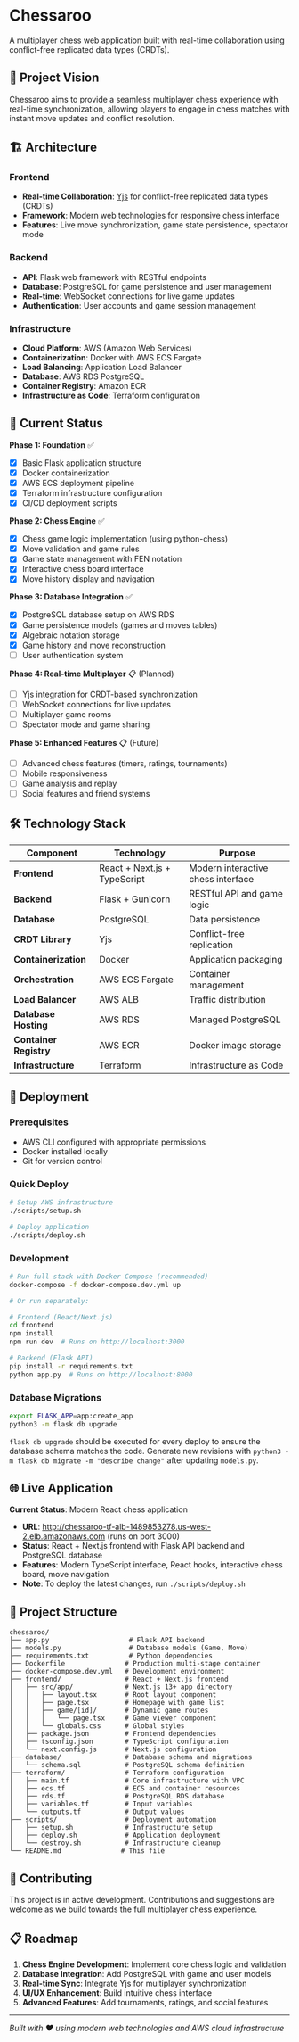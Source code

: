 # Chessaroo

A multiplayer chess web application built with real-time collaboration using conflict-free replicated data types (CRDTs).

## 🎯 Project Vision

Chessaroo aims to provide a seamless multiplayer chess experience with real-time synchronization, allowing players to engage in chess matches with instant move updates and conflict resolution.

## 🏗️ Architecture

### Frontend
- **Real-time Collaboration**: [Yjs](https://yjs.dev/) for conflict-free replicated data types (CRDTs)
- **Framework**: Modern web technologies for responsive chess interface
- **Features**: Live move synchronization, game state persistence, spectator mode

### Backend
- **API**: Flask web framework with RESTful endpoints
- **Database**: PostgreSQL for game persistence and user management
- **Real-time**: WebSocket connections for live game updates
- **Authentication**: User accounts and game session management

### Infrastructure
- **Cloud Platform**: AWS (Amazon Web Services)
- **Containerization**: Docker with AWS ECS Fargate
- **Load Balancing**: Application Load Balancer
- **Database**: AWS RDS PostgreSQL
- **Container Registry**: Amazon ECR
- **Infrastructure as Code**: Terraform configuration

## 🚀 Current Status

**Phase 1: Foundation** ✅
- [x] Basic Flask application structure
- [x] Docker containerization
- [x] AWS ECS deployment pipeline
- [x] Terraform infrastructure configuration
- [x] CI/CD deployment scripts

**Phase 2: Chess Engine** ✅
- [x] Chess game logic implementation (using python-chess)
- [x] Move validation and game rules
- [x] Game state management with FEN notation
- [x] Interactive chess board interface
- [x] Move history display and navigation

**Phase 3: Database Integration** ✅
- [x] PostgreSQL database setup on AWS RDS
- [x] Game persistence models (games and moves tables)
- [x] Algebraic notation storage
- [x] Game history and move reconstruction
- [ ] User authentication system

**Phase 4: Real-time Multiplayer** 📋 (Planned)
- [ ] Yjs integration for CRDT-based synchronization
- [ ] WebSocket connections for live updates
- [ ] Multiplayer game rooms
- [ ] Spectator mode and game sharing

**Phase 5: Enhanced Features** 📋 (Future)
- [ ] Advanced chess features (timers, ratings, tournaments)
- [ ] Mobile responsiveness
- [ ] Game analysis and replay
- [ ] Social features and friend systems

## 🛠️ Technology Stack

| Component | Technology | Purpose |
|-----------|------------|---------|
| **Frontend** | React + Next.js + TypeScript | Modern interactive chess interface |
| **Backend** | Flask + Gunicorn | RESTful API and game logic |
| **Database** | PostgreSQL | Data persistence |
| **CRDT Library** | Yjs | Conflict-free replication |
| **Containerization** | Docker | Application packaging |
| **Orchestration** | AWS ECS Fargate | Container management |
| **Load Balancer** | AWS ALB | Traffic distribution |
| **Database Hosting** | AWS RDS | Managed PostgreSQL |
| **Container Registry** | AWS ECR | Docker image storage |
| **Infrastructure** | Terraform | Infrastructure as Code |

## 🚀 Deployment

### Prerequisites
- AWS CLI configured with appropriate permissions
- Docker installed locally
- Git for version control

### Quick Deploy
```bash
# Setup AWS infrastructure
./scripts/setup.sh

# Deploy application
./scripts/deploy.sh
```

### Development
```bash
# Run full stack with Docker Compose (recommended)
docker-compose -f docker-compose.dev.yml up

# Or run separately:

# Frontend (React/Next.js)
cd frontend
npm install
npm run dev  # Runs on http://localhost:3000

# Backend (Flask API)
pip install -r requirements.txt
python app.py  # Runs on http://localhost:8000
```

### Database Migrations
```bash
export FLASK_APP=app:create_app
python3 -m flask db upgrade
```

`flask db upgrade` should be executed for every deploy to ensure the database schema matches the code. Generate new revisions with `python3 -m flask db migrate -m "describe change"` after updating `models.py`.

## 🌐 Live Application

**Current Status**: Modern React chess application
- **URL**: http://chessaroo-tf-alb-1489853278.us-west-2.elb.amazonaws.com (runs on port 3000)
- **Status**: React + Next.js frontend with Flask API backend and PostgreSQL database
- **Features**: Modern TypeScript interface, React hooks, interactive chess board, move navigation
- **Note**: To deploy the latest changes, run `./scripts/deploy.sh`

## 📂 Project Structure

```
chessaroo/
├── app.py                    # Flask API backend
├── models.py                 # Database models (Game, Move)
├── requirements.txt          # Python dependencies
├── Dockerfile               # Production multi-stage container
├── docker-compose.dev.yml   # Development environment
├── frontend/                # React + Next.js frontend
│   ├── src/app/             # Next.js 13+ app directory
│   │   ├── layout.tsx       # Root layout component
│   │   ├── page.tsx         # Homepage with game list
│   │   ├── game/[id]/       # Dynamic game routes
│   │   │   └── page.tsx     # Game viewer component
│   │   └── globals.css      # Global styles
│   ├── package.json         # Frontend dependencies
│   ├── tsconfig.json        # TypeScript configuration
│   └── next.config.js       # Next.js configuration
├── database/                # Database schema and migrations
│   └── schema.sql           # PostgreSQL schema definition
├── terraform/               # Terraform configuration
│   ├── main.tf              # Core infrastructure with VPC
│   ├── ecs.tf               # ECS and container resources
│   ├── rds.tf               # PostgreSQL RDS database
│   ├── variables.tf         # Input variables
│   └── outputs.tf           # Output values
├── scripts/                 # Deployment automation
│   ├── setup.sh             # Infrastructure setup
│   ├── deploy.sh            # Application deployment
│   └── destroy.sh           # Infrastructure cleanup
└── README.md               # This file
```

## 🤝 Contributing

This project is in active development. Contributions and suggestions are welcome as we build towards the full multiplayer chess experience.

## 📋 Roadmap

1. **Chess Engine Development**: Implement core chess logic and validation
2. **Database Integration**: Add PostgreSQL with game and user models
3. **Real-time Sync**: Integrate Yjs for multiplayer synchronization
4. **UI/UX Enhancement**: Build intuitive chess interface
5. **Advanced Features**: Add tournaments, ratings, and social features

---

*Built with ❤️ using modern web technologies and AWS cloud infrastructure*
